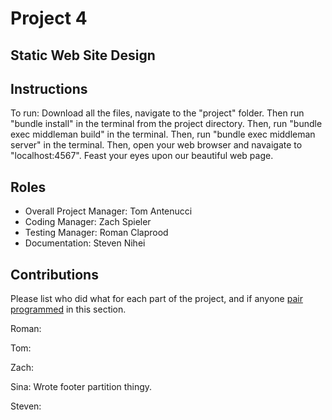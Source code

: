 # Project 4
## Static Web Site Design

## Instructions
To run: Download all the files, navigate to the "project" folder. Then run "bundle install" in the terminal from the project directory. Then, run "bundle exec middleman build" in the terminal. Then, run "bundle exec middleman server" in the terminal. Then, open your web browser and navaigate to "localhost:4567". Feast your eyes upon our beautiful web page.

## Roles
* Overall Project Manager: Tom Antenucci
* Coding Manager:  Zach Spieler
* Testing Manager: Roman Claprood
* Documentation:  Steven Nihei

## Contributions
Please list who did what for each part of the project, and if anyone [pair programmed](http://en.wikipedia.org/wiki/Pair_programming) in this section.

Roman:

Tom:

Zach:

Sina: Wrote footer partition thingy. 

Steven:
